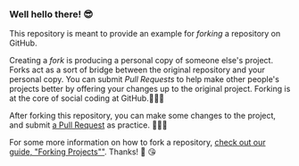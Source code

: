 ### Well hello there! 😎

This repository is meant to provide an example for *forking* a repository on GitHub.

Creating a *fork* is producing a personal copy of someone else's project. Forks act as a sort of bridge between the original repository and your personal copy. You can submit *Pull Requests* to help make other people's projects better by offering your changes up to the original project. Forking is at the core of social coding at GitHub.👊🏼😁

After forking this repository, you can make some changes to the project, and submit [a Pull Request](https://github.com/octocat/Spoon-Knife/pulls) as practice. 🦹🏽‍♀️

For some more information on how to fork a repository, [check out our guide, "Forking Projects""](http://guides.github.com/overviews/forking/). Thanks! :sparkling_heart: 😘

